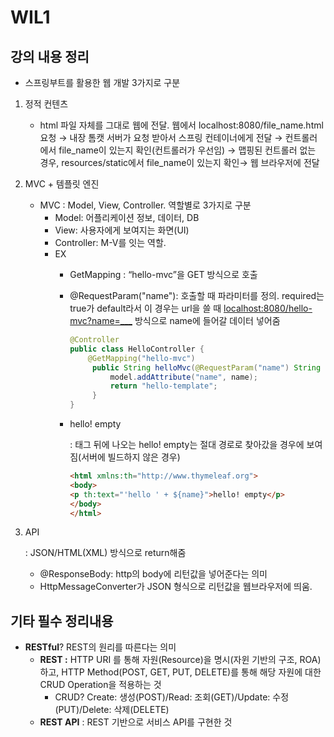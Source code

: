 # WIL1

## 강의 내용 정리

- 스프링부트를 활용한 웹 개발 3가지로 구분
1. 정적 컨텐츠
    - html 파일 자체를 그대로 웹에 전달.
    웹에서 localhost:8080/file_name.html 요청 → 내장 톰캣 서버가 요청 받아서 스프링 컨테이너에게 전달 →  컨트롤러에서 file_name이 있는지 확인(컨트롤러가 우선임) → 맵핑된 컨트롤러 없는 경우, resources/static에서 file_name이 있는지 확인→ 웹 브라우저에 전달
2. MVC + 템플릿 엔진
    - MVC : Model, View, Controller. 역할별로 3가지로 구분
        - Model: 어플리케이션 정보, 데이터, DB
        - View: 사용자에게 보여지는 화면(UI)
        - Controller: M-V를 잇는 역할.
        - EX
            - GetMapping : “hello-mvc”을 GET 방식으로 호출
            - @RequestParam("name"): 호출할 때 파라미터를 정의. required는 true가 default라서 이 경우는 url을 쓸 때 [localhost:8080/hello-mvc?name=___](http://localhost:8080/hello-mvc?name=___) 방식으로 name에 들어갈 데이터 넣어줌
                
                ```java
                @Controller
                public class HelloController {
                	@GetMapping("hello-mvc")
                	 public String helloMvc(@RequestParam("name") String name, Model model) {
                		 model.addAttribute("name", name);
                		 return "hello-template";
                	 }
                }
                ```
                
            - <p th:text="'hello ' + ${name}">hello! empty</p>: 태그 뒤에 나오는 hello! empty는 절대 경로로 찾아갔을 경우에 보여짐(서버에 빌드하지 않은 경우)
                
                ```html
                <html xmlns:th="http://www.thymeleaf.org">
                <body>
                <p th:text="'hello ' + ${name}">hello! empty</p>
                </body>
                </html>
                ```
                
3. API
    
    : JSON/HTML(XML) 방식으로 return해줌
    
    - @ResponseBody: http의 body에 리턴값을 넣어준다는 의미
    - HttpMessageConverter가 JSON 형식으로 리턴값을 웹브라우저에 띄움.

## 기타 필수 정리내용

- **RESTful**? REST의 원리를 따른다는 의미
    - **REST :** HTTP URI 를 통해 자원(Resource)을 명시(자윈 기반의 구조, ROA)하고, HTTP Method(POST, GET, PUT, DELETE)를 통해 해당 자원에 대한 CRUD Operation을 적용하는 것
        - CRUD? Create: 생성(POST)/Read: 조회(GET)/Update: 수정(PUT)/Delete: 삭제(DELETE)
    - **REST API** : REST 기반으로 서비스 API를 구현한 것